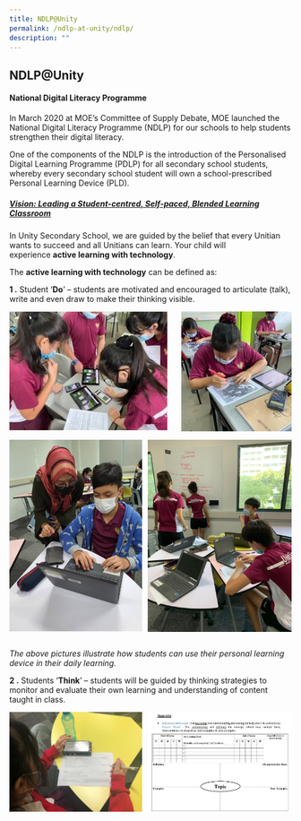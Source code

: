 ```yaml
---
title: NDLP@Unity
permalink: /ndlp-at-unity/ndlp/
description: ""
---
```

## NDLP@Unity

#### National Digital Literacy Programme

In March 2020 at MOE’s Committee of Supply Debate, MOE launched the National Digital Literacy Programme (NDLP) for our schools to help students strengthen their digital literacy.  
  
One of the components of the NDLP is the introduction of the Personalised Digital Learning Programme (PDLP) for all secondary school students, whereby every secondary school student will own a school-prescribed Personal Learning Device (PLD).

##### <u>Vision: Leading a Student-centred, Self-paced, Blended Learning Classroom</u>

In Unity Secondary School, we are guided by the belief that every Unitian wants to succeed and all Unitians can learn. Your child will experience **active learning with technology**.

The **active learning with technology** can be defined as:

**1 \.** Student ‘**Do**’ – students are motivated and encouraged to articulate (talk), write and even draw to make their thinking visible.

<img src="/images/ndlp1.jpg" style="width:56%" align=left>
<img src="/images/ndlp2.jpg" style="width:39%" align=right>
<br clear="left"><br>

<img src="/images/ndlp3.jpg" style="width:47%" align=left>
<img src="/images/ndlp4.jpg" style="width:51%" align=right>
<br clear="left"><br>

_The above pictures illustrate how students can use their personal learning device in their daily learning._

**2 \.** Students ‘**Think**’ – students will be guided by thinking strategies to monitor and evaluate their own learning and understanding of content taught in class.

<img src="/images/ndlp5.jpg" style="width:47%" align=left>
<img src="/images/ndlp6.jpg" style="width:51%" align=right>
<br clear="left"><br>

